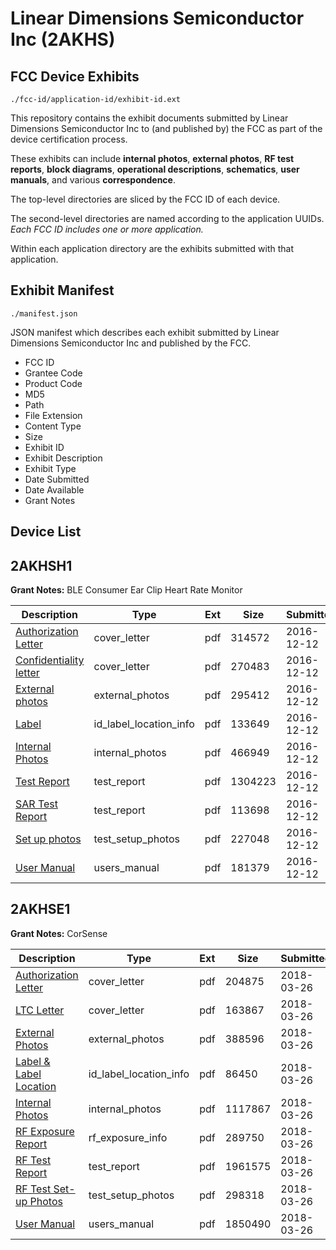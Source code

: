# Linear Dimensions Semiconductor Inc (2AKHS)
## FCC Device Exhibits

```
./fcc-id/application-id/exhibit-id.ext
```

This repository contains the exhibit documents submitted by Linear Dimensions Semiconductor Inc to (and published by) the FCC as part of the device certification process.

These exhibits can include **internal photos**, **external photos**, **RF test reports**, **block diagrams**, **operational descriptions**, **schematics**, **user manuals**, and various **correspondence**.

The top-level directories are sliced by the FCC ID of each device.

The second-level directories are named according to the application UUIDs. *Each FCC ID includes one or more application.*

Within each application directory are the exhibits submitted with that application. 

## Exhibit Manifest

```
./manifest.json
```

JSON manifest which describes each exhibit submitted by Linear Dimensions Semiconductor Inc and published by the FCC.

- FCC ID
- Grantee Code
- Product Code
- MD5
- Path
- File Extension
- Content Type
- Size
- Exhibit ID
- Exhibit Description
- Exhibit Type
- Date Submitted
- Date Available
- Grant Notes

## Device List
## 2AKHSH1
**Grant Notes:** BLE Consumer Ear Clip Heart Rate Monitor

| Description | Type | Ext | Size | Submitted | Available |
| ----------- | ---- | --- | ---- | --------- | --------- |
| [Authorization Letter](2AKHSH1/e8798d3913124b45f5930089a7edbe8e/3225246.pdf) | cover_letter | pdf | 314572 | 2016-12-12 | 2016-12-12 |
| [Confidentiality letter](2AKHSH1/e8798d3913124b45f5930089a7edbe8e/3225247.pdf) | cover_letter | pdf | 270483 | 2016-12-12 | 2016-12-12 |
| [External photos](2AKHSH1/e8798d3913124b45f5930089a7edbe8e/3225245.pdf) | external_photos | pdf | 295412 | 2016-12-12 | 2016-12-12 |
| [Label](2AKHSH1/e8798d3913124b45f5930089a7edbe8e/3225249.pdf) | id_label_location_info | pdf | 133649 | 2016-12-12 | 2016-12-12 |
| [Internal Photos](2AKHSH1/e8798d3913124b45f5930089a7edbe8e/3225248.pdf) | internal_photos | pdf | 466949 | 2016-12-12 | 2016-12-12 |
| [Test Report](2AKHSH1/e8798d3913124b45f5930089a7edbe8e/3225253.pdf) | test_report | pdf | 1304223 | 2016-12-12 | 2016-12-12 |
| [SAR Test Report](2AKHSH1/e8798d3913124b45f5930089a7edbe8e/3225254.pdf) | test_report | pdf | 113698 | 2016-12-12 | 2016-12-12 |
| [Set up photos](2AKHSH1/e8798d3913124b45f5930089a7edbe8e/3225252.pdf) | test_setup_photos | pdf | 227048 | 2016-12-12 | 2016-12-12 |
| [User Manual](2AKHSH1/e8798d3913124b45f5930089a7edbe8e/3225255.pdf) | users_manual | pdf | 181379 | 2016-12-12 | 2016-12-12 |
## 2AKHSE1
**Grant Notes:** CorSense

| Description | Type | Ext | Size | Submitted | Available |
| ----------- | ---- | --- | ---- | --------- | --------- |
| [Authorization Letter](2AKHSE1/95f6c768fedc97bc30c3a811769fb1b0/3796776.pdf) | cover_letter | pdf | 204875 | 2018-03-26 | 2018-03-27 |
| [LTC Letter](2AKHSE1/95f6c768fedc97bc30c3a811769fb1b0/3796777.pdf) | cover_letter | pdf | 163867 | 2018-03-26 | 2018-03-27 |
| [External Photos](2AKHSE1/95f6c768fedc97bc30c3a811769fb1b0/3796778.pdf) | external_photos | pdf | 388596 | 2018-03-26 | 2018-03-27 |
| [Label & Label Location](2AKHSE1/95f6c768fedc97bc30c3a811769fb1b0/3796779.pdf) | id_label_location_info | pdf | 86450 | 2018-03-26 | 2018-03-27 |
| [Internal Photos](2AKHSE1/95f6c768fedc97bc30c3a811769fb1b0/3796780.pdf) | internal_photos | pdf | 1117867 | 2018-03-26 | 2018-03-27 |
| [RF Exposure Report](2AKHSE1/95f6c768fedc97bc30c3a811769fb1b0/3796782.pdf) | rf_exposure_info | pdf | 289750 | 2018-03-26 | 2018-03-27 |
| [RF Test Report](2AKHSE1/95f6c768fedc97bc30c3a811769fb1b0/3796784.pdf) | test_report | pdf | 1961575 | 2018-03-26 | 2018-03-27 |
| [RF Test Set-up Photos](2AKHSE1/95f6c768fedc97bc30c3a811769fb1b0/3796785.pdf) | test_setup_photos | pdf | 298318 | 2018-03-26 | 2018-03-27 |
| [User Manual](2AKHSE1/95f6c768fedc97bc30c3a811769fb1b0/3796786.pdf) | users_manual | pdf | 1850490 | 2018-03-26 | 2018-03-27 |
